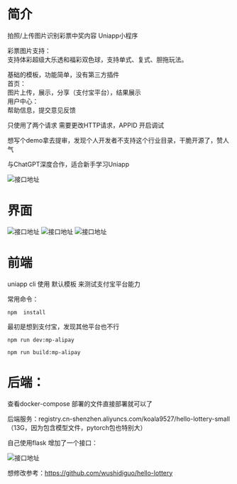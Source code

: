 
# 简介
拍照/上传图片识别彩票中奖内容 Uniapp小程序  


彩票图片支持：<br>支持体彩超级大乐透和福彩双色球，支持单式、复式、胆拖玩法。



基础的模板，功能简单，没有第三方插件   
首页：  
图片上传，展示，分享（支付宝平台），结果展示  
用户中心：  
帮助信息，提交意见反馈 
 
只使用了两个请求  需要更改HTTP请求，APPID 开启调试

想写个demo拿去提审，发现个人开发者不支持这个行业目录，干脆开源了，赞人气

与ChatGPT深度合作，适合新手学习Uniapp

![接口地址](/image/error.png)



# 界面
![接口地址](/image/index.png)
![接口地址](/image/show.jpg)
![接口地址](/image/home.png)

# 前端 
uniapp cli 使用 默认模板 来测试支付宝平台能力

常用命令：
```
npm  install 

```
最初是想到支付宝，发现其他平台也不行
```
npm run dev:mp-alipay

```
```
npm run build:mp-alipay
```

# 后端：

查看docker-compose 部署的文件直接部署就可以了 

后端服务：registry.cn-shenzhen.aliyuncs.com/koala9527/hello-lottery-small  （13G，因为包含模型文件，pytorch包也特别大）  


自己使用flask 增加了一个接口：

![接口地址](postman.png)


想修改参考：https://github.com/wushidiguo/hello-lottery

